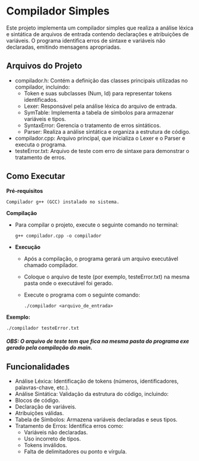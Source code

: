 
# Compilador Simples

Este projeto implementa um compilador simples que realiza a análise léxica e sintática de arquivos de entrada contendo declarações e atribuições de variáveis. O programa identifica erros de sintaxe e variáveis não declaradas, emitindo mensagens apropriadas.

## Arquivos do Projeto

- compilador.h: Contém a definição das classes principais utilizadas no compilador, incluindo:
    - Token e suas subclasses (Num, Id) para representar tokens identificados.
    - Lexer: Responsável pela análise léxica do arquivo de entrada.
    - SymTable: Implementa a tabela de símbolos para armazenar variáveis e tipos.
    - SyntaxError: Gerencia o tratamento de erros sintáticos.
    -  Parser: Realiza a análise sintática e organiza a estrutura de código.
- compilador.cpp: Arquivo principal, que inicializa o Lexer e o Parser e executa o programa.
- testeError.txt: Arquivo de teste com erro de sintaxe para demonstrar o tratamento de erros.

## Como Executar
**Pré-requisitos**

    Compilador g++ (GCC) instalado no sistema.

**Compilação**

- Para compilar o projeto, execute o seguinte comando no terminal:

      g++ compilador.cpp -o compilador

- **Execução**

    - Após a compilação, o programa gerará um arquivo executável chamado compilador.
    - Coloque o arquivo de teste (por exemplo, testeError.txt) na mesma pasta onde o executável foi gerado.
    - Execute o programa com o seguinte comando:

          ./compilador <arquivo_de_entrada>

**Exemplo:**

    ./compilador testeError.txt

#### *OBS: O arquivo de teste tem que fica na mesma pasta do programa exe gerado pela compilação do main.*

## Funcionalidades

  - Análise Léxica: Identificação de tokens (números, identificadores, palavras-chave, etc.).
  - Análise Sintática: Validação da estrutura do código, incluindo:
  - Blocos de código.
  - Declaração de variáveis.
  - Atribuições válidas.
  - Tabela de Símbolos: Armazena variáveis declaradas e seus tipos.
  - Tratamento de Erros: Identifica erros como:
    - Variáveis não declaradas.
    - Uso incorreto de tipos.
    - Tokens inválidos.
    - Falta de delimitadores ou ponto e vírgula.
